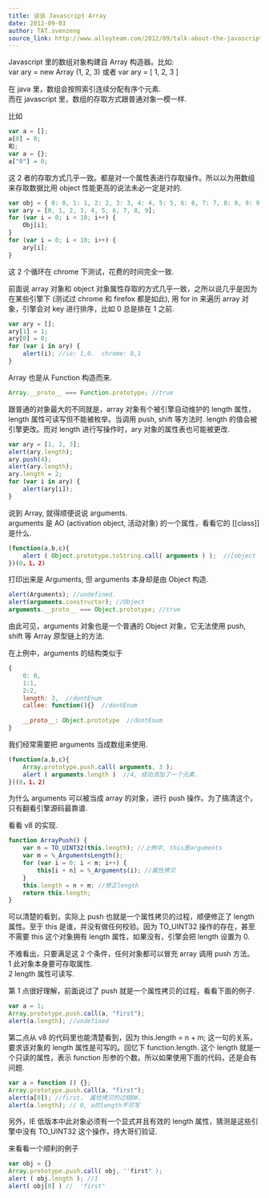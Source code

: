 ```yaml
---
title: 谈谈 Javascript Array
date: 2012-09-03
author: TAT.svenzeng
source_link: http://www.alloyteam.com/2012/09/talk-about-the-javascript-array/
---
```


Javascript 里的数组对象构建自 Array 构造器。比如:  
var ary = new Array (1, 2, 3) 或者 var ary = \[ 1, 2, 3 ]

在 java 里，数组会按照索引连续分配有序个元素.  
而在 javascript 里，数组的存取方式跟普通对象一模一样.

比如

```javascript
var a = [];
a[0] = 0;
和;
var a = {};
a["0"] = 0;
```

这 2 者的存取方式几乎一致。都是对一个属性表进行存取操作。所以以为用数组来存取数据比用 object 性能更高的说法未必一定是对的.

```javascript
var obj = { 0: 0, 1: 1, 2: 2, 3: 3, 4: 4, 5: 5, 6: 6, 7: 7, 8: 8, 9: 9 };
var ary = [0, 1, 2, 3, 4, 5, 6, 7, 8, 9];
for (var i = 0; i < 10; i++) {
    Obj[i];
}
for (var i = 0; i < 10; i++) {
    ary[i];
}
```

这 2 个循环在 chrome 下测试，花费的时间完全一致.

前面说 array 对象和 object 对象属性存取的方式几乎一致，之所以说几乎是因为在某些引擎下 (测试过 chrome 和 firefox 都是如此), 用 for in 来遍历 array 对象，引擎会对 key 进行排序，比如 0 总是排在 1 之前.

```javascript
var ary = [];
ary[1] = 1;
ary[0] = 0;
for (var i in ary) {
    alert(i); //ie: 1,0.  chrome: 0,1
}
```

Array 也是从 Function 构造而来.

```javascript
Array.__proto__ === Function.prototype; //true
```

跟普通的对象最大的不同就是，array 对象有个被引擎自动维护的 length 属性，length 属性可读写但不能被枚举。当调用 push, shift 等方法时. length 的值会被引擎更改。而对 length 进行写操作时，ary 对象的属性表也可能被更改.

```javascript
var ary = [1, 2, 3];
alert(ary.length);
ary.push(4);
alert(ary.length);
ary.length = 2;
for (var i in ary) {
    alert(ary[i]);
}
```

说到 Array, 就得顺便说说 arguments.  
arguments 是 AO (activation object, 活动对象) 的一个属性，看看它的 \[\[class]] 是什么.

```javascript
(function(a,b,c){
	alert ( Object.prototype.toString.call( arguments ) );  //[object  Arguments]
})(0，1，2)
```

打印出来是 Arguments, 但 arguments 本身却是由 Object 构造.

```javascript
alert(Arguments); //undefined.
alert(arguments.constructor); //Object
arguments.__proto__ === Object.prototype; //true
```

由此可见，arguments 对象也是一个普通的 Object 对象，它无法使用 push, shift 等 Array 原型链上的方法.

在上例中，arguments 的结构类似于

```javascript
{
	0: 0,
	1:1,
	2:2,
	length: 3,  //dontEnum
	callee: function(){}  //dontEnum
 
	__proto__: Object.prototype  //dontEnum
}
```

我们经常需要把 arguments 当成数组来使用.

```javascript
(function(a,b,c){
	Array.prototype.push.call( arguments, 3 );
	alert ( arguments.length )  //4, 成功添加了一个元素.
})(0，1，2)
```

为什么 arguments 可以被当成 array 的对象，进行 push 操作。为了搞清这个，只有翻看引擎源码最靠谱.

看看 v8 的实现.

```javascript
function ArrayPush() {
    var n = TO_UINT32(this.length); //上例中, this是arguments
    var m = %_ArgumentsLength();
    for (var i = 0; i < m; i++) {
        this[i + n] = %_Arguments(i); //属性拷贝
    }
    this.length = n + m; //修正length
    return this.length;
}
```

可以清楚的看到，实际上 push 也就是一个属性拷贝的过程，顺便修正了 length 属性。至于 this 是谁，并没有做任何校验。因为 TO_UINT32 操作的存在，甚至不需要 this 这个对象拥有 length 属性，如果没有，引擎会把 length 设置为 0.

不难看出，只要满足这 2 个条件，任何对象都可以冒充 array 调用 push 方法。  
1 此对象本身要可存取属性.  
2 length 属性可读写.

第 1 点很好理解，前面说过了 push 就是一个属性拷贝的过程，看看下面的例子.

```javascript
var a = 1;
Array.prototype.push.call(a, "first");
alert(a.length); //undefined
```

第二点从 v8 的代码里也能清楚看到，因为 this.length = n + m; 这一句的关系， 要求该对象的 length 属性是可写的。回忆下 function.length. 这个 length 就是一个只读的属性，表示 function 形参的个数。所以如果使用下面的代码，还是会有问题.

```javascript
var a = function () {};
Array.prototype.push.call(a, "first");
alert(a[0]); //first， 属性拷贝的过程OK.
alert(a.length); // 0, a的length不可写
```

另外，IE 低版本中此对象必须有一个显式并且有效的 length 属性，猜测是这些引擎中没有 TO_UINT32 这个操作，待大哥们验证.

来看看一个顺利的例子

```javascript
var obj = {}
Array.prototype.push.call( obj, ''first" );
alert ( obj.length ); //1
alert( obj[0] ) //  'first"
```